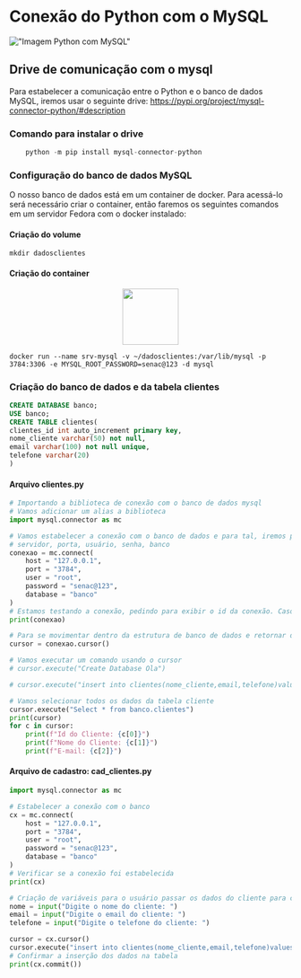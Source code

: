 # Conexão do Python com o MySQL

!["Imagem Python com MySQL"](https://www.learntek.org/blog/wp-content/uploads/2019/06/Mysql-python.png)

## Drive de comunicação com o mysql
Para estabelecer a comunicação entre o Python e o banco de dados MySQL, iremos usar o seguinte drive:
<a href="https://pypi.org/project/mysql-connector-python/#description"> https://pypi.org/project/mysql-connector-python/#description </a>

### Comando para instalar o drive
```python
    python -m pip install mysql-connector-python
```

### Configuração do banco de dados MySQL
O nosso banco de dados está em um container de docker. Para acessá-lo será necessário criar o container, então faremos os seguintes comandos em um servidor Fedora com o docker instalado:

#### Criação do volume
```shell
mkdir dadosclientes
```

#### Criação do container
<center>
<img src = "https://cdn.iconscout.com/icon/free/png-256/free-docker-226091.png" height = "100" width = "100">
</center>

```shell
docker run --name srv-mysql -v ~/dadosclientes:/var/lib/mysql -p 3784:3306 -e MYSQL_ROOT_PASSWORD=senac@123 -d mysql
```

### Criação do banco de dados e da tabela clientes
```sql
CREATE DATABASE banco;
USE banco;
CREATE TABLE clientes(
clientes_id int auto_increment primary key,
nome_cliente varchar(50) not null,
email varchar(100) not null unique,
telefone varchar(20)
)
```

#### Arquivo clientes.py

```python
# Importando a biblioteca de conexão com o banco de dados mysql
# Vamos adicionar um alias a biblioteca
import mysql.connector as mc

# Vamos estabelecer a conexão com o banco de dados e para tal, iremos passar os seguintes dados:
# servidor, porta, usuário, senha, banco
conexao = mc.connect(
    host = "127.0.0.1",
    port = "3784",
    user = "root",
    password = "senac@123",
    database = "banco"
)
# Estamos testando a conexão, pedindo para exibir o id da conexão. Caso exiba uma pilha de erros, então você tem um erro na linha conexão.
print(conexao)

# Para se movimentar dentro da estrutura de banco de dados e retornar dos dados necessários, iremos criar um cursos
cursor = conexao.cursor()

# Vamos executar um comando usando o cursor
# cursor.execute("Create Database Ola")

# cursor.execute("insert into clientes(nome_cliente,email,telefone)values('Amanda','amanda@uol.com.br','(54) 9985-6854')")

# Vamos selecionar todos os dados da tabela cliente
cursor.execute("Select * from banco.clientes")
print(cursor)
for c in cursor:
    print(f"Id do Cliente: {c[0]}")
    print(f"Nome do Cliente: {c[1]}")
    print(f"E-mail: {c[2]}")

```

#### Arquivo de cadastro: cad_clientes.py

```python
import mysql.connector as mc

# Estabelecer a conexão com o banco
cx = mc.connect(
    host = "127.0.0.1",
    port = "3784",
    user = "root",
    password = "senac@123",
    database = "banco"
)
# Verificar se a conexão foi estabelecida
print(cx)

# Criação de variáveis para o usuário passar os dados do cliente para cadastrar
nome = input("Digite o nome do cliente: ")
email = input("Digite o email do cliente: ")
telefone = input("Digite o telefone do cliente: ")

cursor = cx.cursor()
cursor.execute("insert into clientes(nome_cliente,email,telefone)values('"+nome+"','"+email+"','"+telefone+"')")
# Confirmar a inserção dos dados na tabela
print(cx.commit())
```
